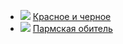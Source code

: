* ![](/books/prose_classic/Фредерик%20Стендаль/Красное%20и%20черное.jpg) [Красное и черное](/books/prose_classic/Фредерик%20Стендаль/Красное%20и%20черное)
* ![](/books/prose_classic/Фредерик%20Стендаль/Пармская%20обитель.jpg) [Пармская обитель](/books/prose_classic/Фредерик%20Стендаль/Пармская%20обитель)
